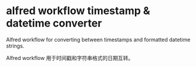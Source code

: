 alfred workflow timestamp & datetime converter
================================

Alfred workflow for converting between timestamps and formatted datetime strings.

Alfred workflow 用于时间戳和字符串格式的日期互转。